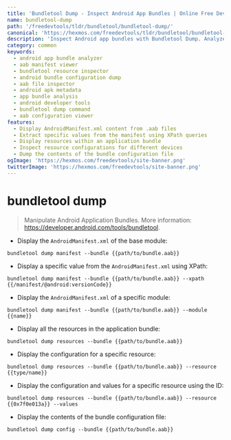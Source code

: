 ```yaml
---
title: 'Bundletool Dump - Inspect Android App Bundles | Online Free DevTools by Hexmos'
name: bundletool-dump
path: '/freedevtools/tldr/bundletool/bundletool-dump/'
canonical: 'https://hexmos.com/freedevtools/tldr/bundletool/bundletool-dump/'
description: 'Inspect Android app bundles with Bundletool Dump. Analyze manifests, resources, and configurations within .aab files. Free online tool, no registration required.'
category: common
keywords:
  - android app bundle analyzer
  - aab manifest viewer
  - bundletool resource inspector
  - android bundle configuration dump
  - aab file inspector
  - android apk metadata
  - app bundle analysis
  - android developer tools
  - bundletool dump command
  - aab configuration viewer
features:
  - Display AndroidManifest.xml content from .aab files
  - Extract specific values from the manifest using XPath queries
  - Display resources within an application bundle
  - Inspect resource configurations for different devices
  - Dump the contents of the bundle configuration file
ogImage: 'https://hexmos.com/freedevtools/site-banner.png'
twitterImage: 'https://hexmos.com/freedevtools/site-banner.png'
---
```


# bundletool dump

> Manipulate Android Application Bundles.
> More information: <https://developer.android.com/tools/bundletool>.

- Display the `AndroidManifest.xml` of the base module:

`bundletool dump manifest --bundle {{path/to/bundle.aab}}`

- Display a specific value from the `AndroidManifest.xml` using XPath:

`bundletool dump manifest --bundle {{path/to/bundle.aab}} --xpath {{/manifest/@android:versionCode}}`

- Display the `AndroidManifest.xml` of a specific module:

`bundletool dump manifest --bundle {{path/to/bundle.aab}} --module {{name}}`

- Display all the resources in the application bundle:

`bundletool dump resources --bundle {{path/to/bundle.aab}}`

- Display the configuration for a specific resource:

`bundletool dump resources --bundle {{path/to/bundle.aab}} --resource {{type/name}}`

- Display the configuration and values for a specific resource using the ID:

`bundletool dump resources --bundle {{path/to/bundle.aab}} --resource {{0x7f0e013a}} --values`

- Display the contents of the bundle configuration file:

`bundletool dump config --bundle {{path/to/bundle.aab}}`
